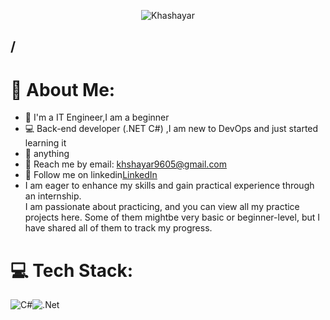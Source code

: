 <p align="center">
    <img src="https://readme-typing-svg.demolab.com?font=Fira+Code&pause=1000&center=true&vCenter=true&multiline=true&width=435&height=100&lines=Im+Khashayar+;Backend+Developer;+I+am+a+DevOps+Enthusiast" alt="Khashayar" />
</p>
<h2>/</h2>

# 💫 About Me:
- 💎 I'm a IT Engineer,I am a beginner
- 💻 Back-end developer (.NET C#) ,I am new to DevOps and just started learning it
- 🔭 anything
- 📧 Reach me by email: khshayar9605@gmail.com
- 🔗 Follow me on linkedin[LinkedIn](https://www.linkedin.com/in/khshayar/)
- I am eager to enhance my skills and gain practical experience through an internship. <br>I am passionate about practicing, and you can view all my practice projects here. Some of them mightbe very basic or beginner-level, but I have shared all of them to track my progress.

# 💻 Tech Stack:
![C#](https://img.shields.io/badge/c%23-%23239120.svg?style=for-the-badge&logo=c-sharp&logoColor=white)![.Net](https://img.shields.io/badge/.NET-5C2D91?style=for-the-badge&logo=.net&logoColor=white)
